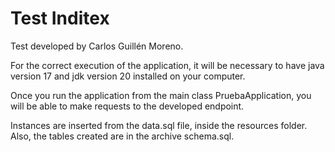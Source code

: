 # Test Inditex
Test developed by Carlos Guillén Moreno.

For the correct execution of the application, it will be necessary to have java version 17 and jdk version 20 installed on your computer.

Once you run the application from the main class PruebaApplication, you will be able to make requests to the developed endpoint.

Instances are inserted from the data.sql file, inside the resources folder. Also, the tables created are in the archive schema.sql.
